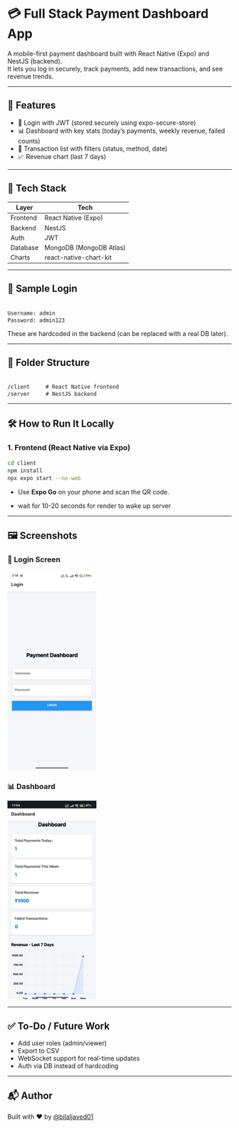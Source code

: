 
# 💳 Full Stack Payment Dashboard App

A mobile-first payment dashboard built with React Native (Expo) and NestJS (backend).  
It lets you log in securely, track payments, add new transactions, and see revenue trends.

---

## 🚀 Features

- 🔐 Login with JWT (stored securely using expo-secure-store)
- 📊 Dashboard with key stats (today’s payments, weekly revenue, failed counts)
- 🧾 Transaction list with filters (status, method, date)
- 📈 Revenue chart (last 7 days)

---

## 🧠 Tech Stack

| Layer     | Tech                    |
|-----------|-------------------------|
| Frontend  | React Native (Expo)     |
| Backend   | NestJS                  |
| Auth      | JWT                     |
| Database  | MongoDB (MongoDB Atlas) |
| Charts    | react-native-chart-kit  |

---

## 🔐 Sample Login

```

Username: admin
Password: admin123

```

These are hardcoded in the backend (can be replaced with a real DB later).

---

## 📁 Folder Structure

```

/client     # React Native frontend
/server     # NestJS backend

````

---

## 🛠️ How to Run It Locally

### 1. Frontend (React Native via Expo)

```bash
cd client
npm install
npx expo start --no-web
```

* Use **Expo Go** on your phone and scan the QR code.

* wait for 10-20 seconds for render to wake up server
---

## 🖼️ Screenshots

<h3>🔐 Login Screen</h3>
<img src="client/screenshots/login.jpg" width="200" />

<h3>📊 Dashboard</h3>
<img src="client/screenshots/dashboard.jpg" width="200" />

---

## ✅ To-Do / Future Work

* Add user roles (admin/viewer)
* Export to CSV
* WebSocket support for real-time updates
* Auth via DB instead of hardcoding

---

## 📬 Author

Built with ❤️ by [@bilaljaved01](https://github.com/bilaljaved01)
